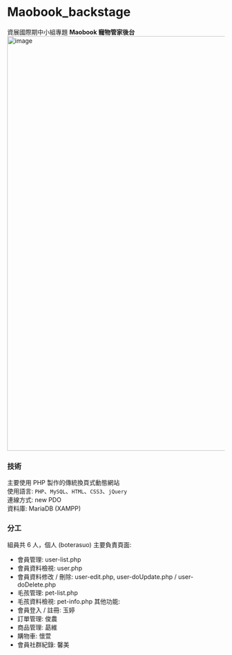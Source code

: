 # Maobook_backstage
資展國際期中小組專題
**Maobook 寵物管家後台**
<img width="959" alt="image" src="https://user-images.githubusercontent.com/95270388/160313982-943daa91-2413-4954-84c7-e364383d9b6a.png">

### 技術
主要使用 PHP 製作的傳統換頁式動態網站  
使用語言: `PHP`、`MySQL`、`HTML`、`CSS3`、`jQuery`  
連線方式: new PDO  
資料庫: MariaDB (XAMPP) 

### 分工
組員共 6 人，個人 (boterasuo) 主要負責頁面:
- 會員管理: user-list.php
- 會員資料檢視: user.php
- 會員資料修改 / 刪除: user-edit.php, user-doUpdate.php / user-doDelete.php
- 毛孩管理: pet-list.php
- 毛孩資料檢視: pet-info.php
其他功能:
- 會員登入 / 註冊: 玉婷
- 訂單管理: 俊農
- 商品管理: 勗維
- 購物車: 懷萱
- 會員社群紀錄: 馨美
